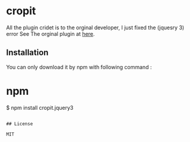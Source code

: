 # cropit


All the plugin cridet is to the orginal developer, I just fixed the (jquesry 3) error
See The orginal plugin at  [here](https://github.com/scottcheng/cropit).

## Installation
You can only download it by npm with following command : 


# npm
$ npm install cropit.jquery3
```

## License

MIT
